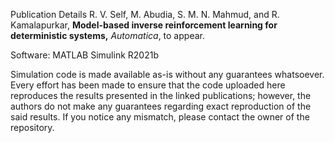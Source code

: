 Publication Details
R. V. Self, M. Abudia, S. M. N. Mahmud, and R. Kamalapurkar, **Model-based inverse reinforcement learning for deterministic systems,** *Automatica*, to appear.

Software: MATLAB Simulink R2021b

Simulation code is made available as-is without any guarantees whatsoever. Every effort has been made to ensure that the code uploaded here reproduces the results presented in the linked publications; however, the authors do not make any guarantees regarding exact reproduction of the said results. If you notice any mismatch, please contact the owner of the repository.
